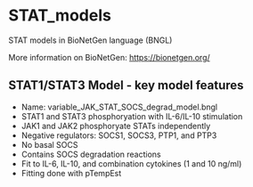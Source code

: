 # STAT_models
STAT models in BioNetGen language (BNGL)

More information on BioNetGen: https://bionetgen.org/

## STAT1/STAT3 Model - key model features
- Name: variable_JAK_STAT_SOCS_degrad_model.bngl
- STAT1 and STAT3 phosphoryation with IL-6/IL-10 stimulation
- JAK1 and JAK2 phosphoryate STATs independently
- Negative regulators: SOCS1, SOCS3, PTP1, and PTP3
- No basal SOCS
- Contains SOCS degradation reactions
- Fit to IL-6, IL-10, and combination cytokines (1 and 10 ng/ml)
- Fitting done with pTempEst

